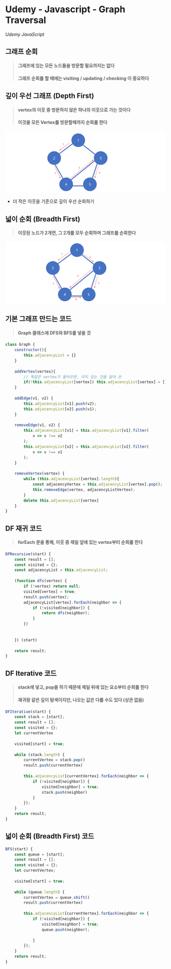 # Udemy - Javascript - Graph Traversal

*Udemy JavaScript*



## 그래프 순회

> #### 그래프에 있는 모든 노드들을 방문할 필요까지는 없다
>
> #### 그래프 순회를 할 때에는 visiting / updating / checking 이 중요하다





## 깊이 우선 그래프 (Depth First)

> #### vertex의 이웃 중 방문하지 않은 하나의 이웃으로 가는 것이다
>
> #### 이것을 모든 Vertex를 방문할때까지 순회를 한다

![image-20230227151435827](25_Javascript_그래프_순회.assets/image-20230227151435827.png)

- 더 작은 이웃을 기준으로 깊이 우선 순회하기



## 넓이 순회 (Breadth First)

> #### 이웃된 노드가 2개면, 그 2개를 모두 순회하며 그래프를 순회한다

![image-20230227155734845](25_Javascript_그래프_순회.assets/image-20230227155734845.png)





## 기본 그래프 만드는 코드

> #### Graph 클래스에 DFS와 BFS를 넣을 것

```javascript
class Graph {
    constructor(){
        this.adjacencyList = {}
    }

    addVertex(vertex){
        // 똑같은 vertex가 들어오면, 이미 있는 것을 덮어 쓴
        if(!this.adjacencyList[vertex]) this.adjacencyList[vertex] = [];
    }

    addEdge(v1, v2) {
        this.adjacencyList[v1].push(v2);
        this.adjacencyList[v2].push(v1);
    }

    removeEdge(v1, v2) {
        this.adjacencyList[v1] = this.adjacencyList[v1].filter(
            v => v !== v2
        );
        this.adjacencyList[v2] = this.adjacencyList[v2].filter(
            v => v !== v1
        );
    }

    removeVertex(vertex) {
        while (this.adjacencyList[vertex].length){
            const adjacencyVertex = this.adjacencyList[vertex].pop();
            this.removeEdge(vertex, adjacencyListVertex);
        }
        delete this.adjacencyList[vertex]
    }
}
```



## DF 재귀 코드

> #### forEach 문을 통해, 이웃 중 제일 앞에 있는 vertex부터 순회를 한다

```javascript
DFRecursive(start) {
    const result = [];
    const visited = {};
    const adjacencyList = this.adjacencyList;

    (function dfs(vertex) {
        if (!vertex) return null;
        visited[vertex] = true;
        result.push(vertex);
        adjacencyList[vertex].forEach(neighbor => {
            if (!visited[neighbor]) {
                return dfs(neighbor);
            }
        })


    }) (start)

    return result;   
}
```



## DF Iterative 코드

> #### stack에 넣고, pop을 하기 때문에 제일 뒤에 있는 요소부터 순회를 한다
>
> #### 재귀랑 같은 깊이 탐색이지만, 나오는 값은 다를 수도 있다 (상관 없음)

```javascript
DFIterative(start) {
    const stack = [start];
    const result = [];
    const visited = {};
    let currentVertex

    visited[start] = true;

    while (stack.length) {
        currentVertex = stack.pop()
        result.push(currentVertex)

        this.adjacencyList[currentVertex].forEach(neighbor => {
            if (!visited[neighbor]) {
                visited[neighbor] = true;
                stack.push(neighbor)
            }  
        });
    }
    return result;
}
```



## 넓이 순회 (Breadth First) 코드

```javascript
BFS(start) {
    const queue = [start];
    const result = [];
    const visited = {};
    let currentVertex;
    
    visited[start] = true;

    while (queue.length) {
        currentVertex = queue.shift()
        result.push(currentVertex)

        this.adjacencyList[currentVertex].forEach(neighbor => {
            if (!visited[neighbor]) {
                visited[neighbor] = true;
                queue.push(neighbor);

            }
        });
    }
    return result;
}
```

